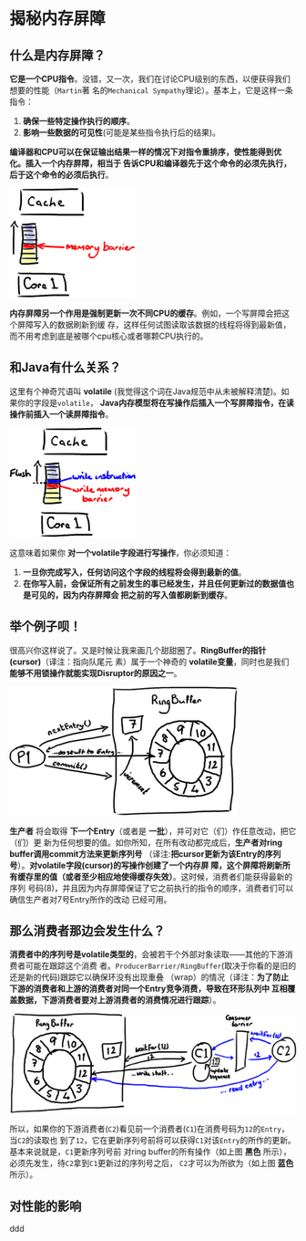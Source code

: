 揭秘内存屏障
================================================================================
## 什么是内存屏障？
**它是一个CPU指令**。没错，又一次，我们在讨论CPU级别的东西，以便获得我们想要的性能（`Martin`著
名的`Mechanical Sympathy`理论）。基本上，它是这样一条指令：
1. **确保一些特定操作执行的顺序**。
2. **影响一些数据的可见性**(可能是某些指令执行后的结果)。

**编译器和CPU可以在保证输出结果一样的情况下对指令重排序，使性能得到优化。插入一个内存屏障，相当于
告诉CPU和编译器先于这个命令的必须先执行，后于这个命令的必须后执行**。

![内存屏障1](img/16.png)

**内存屏障另一个作用是强制更新一次不同CPU的缓存**。例如，一个写屏障会把这个屏障写入的数据刷新到缓
存，这样任何试图读取该数据的线程将得到最新值，而不用考虑到底是被哪个cpu核心或者哪颗CPU执行的。

## 和Java有什么关系？
这里有个神奇咒语叫 **volatile** (我觉得这个词在Java规范中从未被解释清楚)。如果你的字段是`volatile`，
**Java内存模型将在写操作后插入一个写屏障指令，在读操作前插入一个读屏障指令**。

![内存屏障2](img/17.png)

这意味着如果你 **对一个volatile字段进行写操作**，你必须知道：
1. **一旦你完成写入，任何访问这个字段的线程将会得到最新的值**。
2. **在你写入前，会保证所有之前发生的事已经发生，并且任何更新过的数据值也是可见的，因为内存屏障会
把之前的写入值都刷新到缓存**。

## 举个例子呗！
很高兴你这样说了。又是时候让我来画几个甜甜圈了。**RingBuffer的指针(cursor)**（译注：指向队尾元
素）属于一个神奇的 **volatile变量**，同时也是我们 **能够不用锁操作就能实现Disruptor的原因之一**。

![RingBuffer图1](img/18.png)

**生产者** 将会取得 **下一个Entry**（或者是 **一批**），并可对它（们）作任意改动，把它（们）更
新为任何想要的值。如你所知，在所有改动都完成后，**生产者对ring buffer调用commit方法来更新序列号**
（译注:**把cursor更新为该Entry的序列号**）。**对volatile字段(cursor)的写操作创建了一个内存屏
障，这个屏障将刷新所有缓存里的值（或者至少相应地使得缓存失效）**。这时候，消费者们能获得最新的序列
号码(8)，并且因为内存屏障保证了它之前执行的指令的顺序，消费者们可以确信生产者对7号Entry所作的改动
已经可用。

## 那么消费者那边会发生什么？
**消费者中的序列号是volatile类型的**，会被若干个外部对象读取——其他的下游消费者可能在跟踪这个消费
者。`ProducerBarrier/RingBuffer`(取决于你看的是旧的还是新的代码)跟踪它以确保环没有出现重叠
（wrap）的情况（译注：**为了防止下游的消费者和上游的消费者对同一个Entry竞争消费，导致在环形队列中
互相覆盖数据，下游消费者要对上游消费者的消费情况进行跟踪**）。

![RingBuffer图2](img/19.png)

所以，如果你的下游消费者(`C2`)看见前一个消费者(`C1`)在消费号码为`12`的`Entry`，当`C2`的读取也
到了`12`，它在更新序列号前将可以获得`C1`对该`Entry`的所作的更新。基本来说就是，`C1`更新序列号前
对ring buffer的所有操作（如上图 **黑色** 所示），必须先发生，待`C2`拿到`C1`更新过的序列号之后，
`C2`才可以为所欲为（如上图 **蓝色** 所示）。

## 对性能的影响










































ddd
